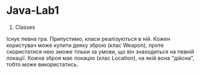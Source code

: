 # Java-Lab1
1. Classes

Існує певна гра. Припустимо, класи реалізуються в ній. Кожен користувач може купити деяку зброю (клас Weapon), проте скористатися нею зможе тільки за умови,
що він знаходиться на певній локації. Кожна зброя має локацію (клас Location), на якій вона "дійсна", тобто може використатись. 
